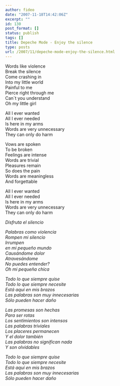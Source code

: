 ```yaml
---
author: fideo
date: "2007-11-18T14:42:06Z"
excerpt: ""
id: 130
post_format: []
status: publish
tags: []
title: Depeche Mode - Enjoy the silence
type: posts
url: /2007/11/depeche-mode-enjoy-the-silence.html
---
```

Words like violence  
Break the silence  
Come crashing in  
Into my little world  
Painful to me  
Pierce right through me  
Can´t you understand  
Oh my little girl

All I ever wanted  
All I ever needed  
Is here in my arms  
Words are very unnecessary  
They can only do harm

Vows are spoken  
To be broken  
Feelings are intense  
Words are trivial  
Pleasures remain  
So does the pain  
Words are meaningless  
And forgettable

All I ever wanted  
All I ever needed  
Is here in my arms  
Words are very unnecessary  
They can only do harm

*Disfruta el silencio*

*Palabras como violencia  
Rompen mi silencio  
Irrumpen  
en mi pequeño mundo  
Causándome dolor  
Atravesándome  
No puedes entender?  
Oh mi pequeña chica*

*Todo lo que siempre quise  
Todo lo que siempre necesite  
Está aquí en mis brazos  
Las palabras son muy innecesarias  
Sólo pueden hacer daño*

*Las promesas son hechas  
Para ser rotas  
Los sentimientos son intensos  
Las palabras triviales  
Los placeres permanecen  
Y el dolor también  
Las palabras no significan nada  
Y son olvidables*

*Todo lo que siempre quise  
Todo lo que siempre necesite  
Está aquí en mis brazos  
Las palabras son muy innecesarias  
Sólo pueden hacer daño*
